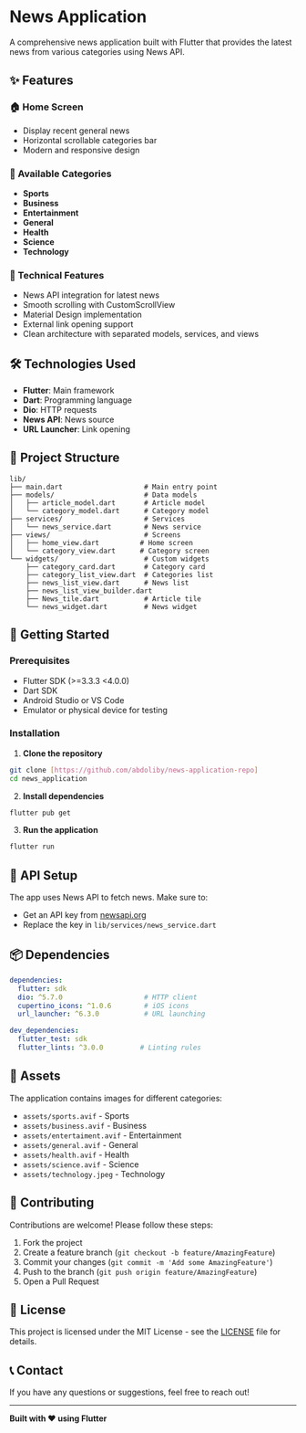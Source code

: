 # News Application

A comprehensive news application built with Flutter that provides the latest news from various categories using News API.

## ✨ Features

### 🏠 Home Screen
- Display recent general news
- Horizontal scrollable categories bar
- Modern and responsive design

### 📱 Available Categories
- **Sports**
- **Business**  
- **Entertainment**
- **General**
- **Health**
- **Science**
- **Technology**

### 🔧 Technical Features
- News API integration for latest news
- Smooth scrolling with CustomScrollView
- Material Design implementation
- External link opening support
- Clean architecture with separated models, services, and views

## 🛠️ Technologies Used

- **Flutter**: Main framework
- **Dart**: Programming language
- **Dio**: HTTP requests
- **News API**: News source
- **URL Launcher**: Link opening

## 📁 Project Structure

```
lib/
├── main.dart                    # Main entry point
├── models/                      # Data models
│   ├── article_model.dart       # Article model
│   └── category_model.dart      # Category model
├── services/                    # Services
│   └── news_service.dart        # News service
├── views/                       # Screens
│   ├── home_view.dart          # Home screen
│   └── category_view.dart      # Category screen
└── widgets/                     # Custom widgets
    ├── category_card.dart       # Category card
    ├── category_list_view.dart  # Categories list
    ├── news_list_view.dart      # News list
    ├── news_list_view_builder.dart
    ├── News_tile.dart           # Article tile
    └── news_widget.dart         # News widget
```

## 🚀 Getting Started

### Prerequisites
- Flutter SDK (>=3.3.3 <4.0.0)
- Dart SDK
- Android Studio or VS Code
- Emulator or physical device for testing

### Installation

1. **Clone the repository**
```bash
git clone [https://github.com/abdoliby/news-application-repo]
cd news_application
```

2. **Install dependencies**
```bash
flutter pub get
```

3. **Run the application**
```bash
flutter run
```

## 🔑 API Setup

The app uses News API to fetch news. Make sure to:
- Get an API key from [newsapi.org](https://newsapi.org/)
- Replace the key in `lib/services/news_service.dart`

## 📦 Dependencies

```yaml
dependencies:
  flutter: sdk
  dio: ^5.7.0                    # HTTP client
  cupertino_icons: ^1.0.6        # iOS icons
  url_launcher: ^6.3.0           # URL launching

dev_dependencies:
  flutter_test: sdk
  flutter_lints: ^3.0.0         # Linting rules
```

## 🎨 Assets

The application contains images for different categories:
- `assets/sports.avif` - Sports
- `assets/business.avif` - Business
- `assets/entertaiment.avif` - Entertainment
- `assets/general.avif` - General
- `assets/health.avif` - Health
- `assets/science.avif` - Science
- `assets/technology.jpeg` - Technology

## 🤝 Contributing

Contributions are welcome! Please follow these steps:

1. Fork the project
2. Create a feature branch (`git checkout -b feature/AmazingFeature`)
3. Commit your changes (`git commit -m 'Add some AmazingFeature'`)
4. Push to the branch (`git push origin feature/AmazingFeature`)
5. Open a Pull Request

## 📄 License

This project is licensed under the MIT License - see the [LICENSE](LICENSE) file for details.

## 📞 Contact

If you have any questions or suggestions, feel free to reach out!

---

**Built with ❤️ using Flutter**
